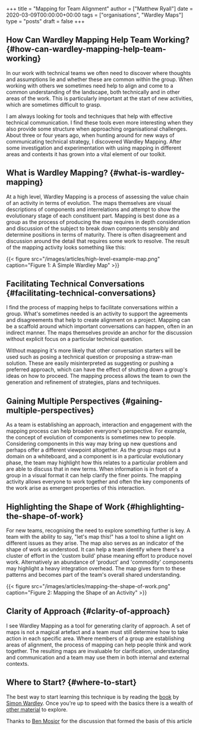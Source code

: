 +++
title = "Mapping for Team Alignment"
author = ["Matthew Ryall"]
date = 2020-03-09T00:00:00+00:00
tags = ["organisations", "Wardley Maps"]
type = "posts"
draft = false
+++

## How Can Wardley Mapping Help Team Working? {#how-can-wardley-mapping-help-team-working}

In our work with technical teams we often need to discover where thoughts
and assumptions lie and whether these are common within the group. When
working with others we sometimes need help to align and come to a common
understanding of the landscape, both technically and in other areas of the
work. This is particularly important at the start of new activities, which
are sometimes difficult to grasp.

I am always looking for tools and techniques that help with effective
technical communication. I find these tools even more interesting when they
also provide some structure when approaching organisational challenges.
About three or four years ago, when hunting around for new ways of
communicating technical strategy, I discovered Wardley Mapping. After some
investigation and experimentation with using mapping in different areas and
contexts it has grown into a vital element of our toolkit.


## What is Wardley Mapping? {#what-is-wardley-mapping}

At a high level, Wardley Mapping is a process of assessing the value chain
of an activity in terms of evolution. The maps themselves are visual
descriptions of components and interrelations and attempt to show the
evolutionary stage of each constituent part. Mapping is best done as a group
as the process of producing the map requires in depth consideration and
discussion of the subject to break down components sensibly and determine
positions in terms of maturity. There is often disagreement and discussion
around the detail that requires some work to resolve. The result of the
mapping activity looks something like this:

{{< figure src="/images/articles/high-level-example-map.png" caption="Figure 1: A Simple Wardley Map" >}}


## Facilitating Technical Conversations {#facilitating-technical-conversations}

I find the process of mapping helps to facilitate conversations within a
group. What's sometimes needed is an activity to support the agreements and
disagreements that help to create alignment on a project. Mapping can be a
scaffold around which important conversations can happen, often in an
indirect manner. The maps themselves provide an anchor for the discussion
without explicit focus on a particular technical question.

Without mapping it's more likely that other conversation starters will be
used such as posing a technical question or proposing a straw-man solution.
These are easily misinterpreted as suggesting or pushing a preferred
approach, which can have the effect of shutting down a group's ideas on how
to proceed. The mapping process allows the team to own the generation and
refinement of strategies, plans and techniques.


## Gaining Multiple Perspectives {#gaining-multiple-perspectives}

As a team is establishing an approach, interaction and engagement with the
mapping process can help broaden everyone's perspective. For example, the
concept of evolution of components is sometimes new to people. Considering
components in this way may bring up new questions and perhaps offer a
different viewpoint altogether. As the group maps out a domain on a
whiteboard, and a component is in a particular evolutionary phase, the team
may highlight how this relates to a particular problem and are able to
discuss that in new terms. When information is in front of a group in a
visual format it can help clarify the finer points. The mapping activity
allows everyone to work together and often the key components of the work
arise as emergent properties of this interaction.


## Highlighting the Shape of Work {#highlighting-the-shape-of-work}

For new teams, recognising the need to explore something further is key. A
team with the ability to say, "let's map this!" has a tool to shine a
light on different issues as they arise. The map also serves as an indicator
of the shape of work as understood. It can help a team identify where
there's a cluster of effort in the 'custom build' phase meaning effort to
produce novel work. Alternatively an abundance of 'product' and 'commodity'
components may highlight a heavy integration overhead. The map gives form to
these patterns and becomes part of the team's overall shared understanding.

{{< figure src="/images/articles/mapping-the-shape-of-work.png" caption="Figure 2: Mapping the Shape of an Activity" >}}


## Clarity of Approach {#clarity-of-approach}

I see Wardley Mapping as a tool for generating clarity of approach. A set
of maps is not a magical artefact and a team must still determine how to
take action in each specific area. Where members of a group are establishing
areas of alignment, the process of mapping can help people think and work
together. The resulting maps are invaluable for clarification, understanding
and communication and a team may use them in both internal and external
contexts.


## Where to Start? {#where-to-start}

The best way to start learning this technique is by reading the [book](https://medium.com/wardleymaps) by
[Simon Wardley](https://twitter.com/swardley). Once you're up to speed with the basics there is a wealth of
[other material](https://github.com/wardley-maps-community/awesome-wardley-maps) to explore.

Thanks to [Ben Mosior](https://twitter.com/HiredThought) for the discussion that formed the basis of this
article
